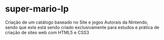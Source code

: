 # super-mario-lp
 Criação de um catálogo baseado no Site e jogos Autorais da Nintendo, sendo que este está sendo criado exclusivamente para estudos e prática de criação de sites web com HTML5 e CSS3

